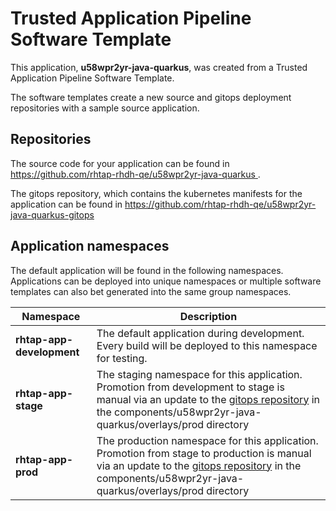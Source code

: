 # Trusted Application Pipeline Software Template

This application, **u58wpr2yr-java-quarkus**, was created from a Trusted Application Pipeline Software Template.

The software templates create a new source and gitops deployment repositories with a sample source application. 

## Repositories

The source code for your application can be found in [https://github.com/rhtap-rhdh-qe/u58wpr2yr-java-quarkus ](https://github.com/rhtap-rhdh-qe/u58wpr2yr-java-quarkus ).
 
The gitops repository, which contains the kubernetes manifests for the application can be found in 
[https://github.com/rhtap-rhdh-qe/u58wpr2yr-java-quarkus-gitops ](https://github.com/rhtap-rhdh-qe/u58wpr2yr-java-quarkus-gitops ) 

## Application namespaces 

The default application will be found in the following namespaces. Applications can be deployed into unique namespaces or multiple software templates can also bet generated into the same group namespaces.  

|  Namespace   |  Description   |  
| -------- | -------- |   
| **rhtap-app-development** | The default application during development. Every build will be deployed to this namespace for testing. | 
| **rhtap-app-stage** | The staging namespace for this application. Promotion from development to stage is manual via an update to the [gitops repository](https://github.com/rhtap-rhdh-qe/u58wpr2yr-java-quarkus-gitops ) in the components/u58wpr2yr-java-quarkus/overlays/prod directory |  
| **rhtap-app-prod** | The production namespace for this application. Promotion from stage to production is manual via an update to the [gitops repository](https://github.com/rhtap-rhdh-qe/u58wpr2yr-java-quarkus-gitops ) in the components/u58wpr2yr-java-quarkus/overlays/prod directory | 